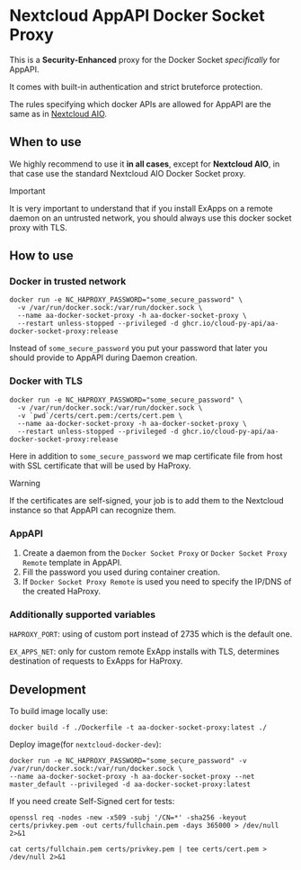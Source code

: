 # Nextcloud AppAPI Docker Socket Proxy

This is a **Security-Enhanced** proxy for the Docker Socket *specifically* for AppAPI.

It comes with built-in authentication and strict bruteforce protection.

The rules specifying which docker APIs are allowed for AppAPI are the same as in [Nextcloud AIO](https://github.com/nextcloud/all-in-one/tree/main/Containers/docker-socket-proxy).

## When to use

We highly recommend to use it **in all cases**, except for **Nextcloud AIO**, in that case use the standard Nextcloud AIO Docker Socket proxy.

> [!IMPORTANT]
> It is very important to understand that if you install ExApps on a remote daemon on an untrusted network,
> you should always use this docker socket proxy with TLS.

## How to use

### Docker in trusted network

```shell
docker run -e NC_HAPROXY_PASSWORD="some_secure_password" \
  -v /var/run/docker.sock:/var/run/docker.sock \
  --name aa-docker-socket-proxy -h aa-docker-socket-proxy \
  --restart unless-stopped --privileged -d ghcr.io/cloud-py-api/aa-docker-socket-proxy:release
```

Instead of `some_secure_password` you put your password that later you should provide to AppAPI during Daemon creation.

### Docker with TLS

```shell
docker run -e NC_HAPROXY_PASSWORD="some_secure_password" \
  -v /var/run/docker.sock:/var/run/docker.sock \
  -v `pwd`/certs/cert.pem:/certs/cert.pem \
  --name aa-docker-socket-proxy -h aa-docker-socket-proxy \
  --restart unless-stopped --privileged -d ghcr.io/cloud-py-api/aa-docker-socket-proxy:release
```

Here in addition to `some_secure_password` we map certificate file from host with SSL certificate that will be used by HaProxy.

> [!WARNING]
> If the certificates are self-signed, your job is to add them to the Nextcloud instance so that AppAPI can recognize them.

### AppAPI

1. Create a daemon from the `Docker Socket Proxy` or `Docker Socket Proxy Remote` template in AppAPI.
2. Fill the password you used during container creation.
3. If `Docker Socket Proxy Remote` is used you need to specify the IP/DNS of the created HaProxy.

### Additionally supported variables

`HAPROXY_PORT`: using of custom port instead of 2735 which is the default one.

`EX_APPS_NET`: only for custom remote ExApp installs with TLS, determines destination of requests to ExApps for HaProxy.

## Development

To build image locally use:

```shell
docker build -f ./Dockerfile -t aa-docker-socket-proxy:latest ./
```

Deploy image(for `nextcloud-docker-dev`):

```shell
docker run -e NC_HAPROXY_PASSWORD="some_secure_password" -v /var/run/docker.sock:/var/run/docker.sock \
--name aa-docker-socket-proxy -h aa-docker-socket-proxy --net master_default --privileged -d aa-docker-socket-proxy:latest
```

If you need create Self-Signed cert for tests:

```shell
openssl req -nodes -new -x509 -subj '/CN=*' -sha256 -keyout certs/privkey.pem -out certs/fullchain.pem -days 365000 > /dev/null 2>&1
```

```shell
cat certs/fullchain.pem certs/privkey.pem | tee certs/cert.pem > /dev/null 2>&1
```
